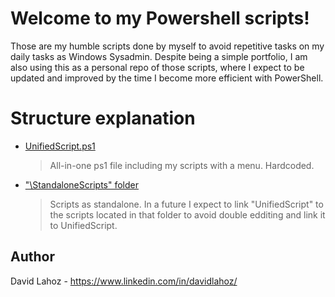 # Welcome to my Powershell scripts!

Those are my humble scripts done by myself to avoid repetitive tasks on my daily tasks as Windows Sysadmin.
Despite being a simple portfolio, I am also using this as a personal repo of those scripts, where I expect to be updated and improved by the time I become more efficient with PowerShell.


# Structure explanation

-  [UnifiedScript.ps1](UnifiedScript.ps1)
	>  All-in-one ps1 file including my scripts with a menu. Hardcoded.

-  ["\StandaloneScripts" folder](/StandaloneScripts/)
	>  Scripts as standalone. In a future I expect to link "UnifiedScript" to the scripts located in that folder to avoid double edditing and link it to UnifiedScript.

## Author
David Lahoz - https://www.linkedin.com/in/davidlahoz/
